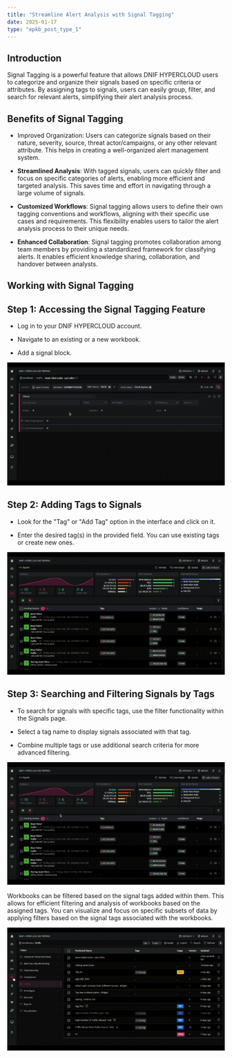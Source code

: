 ```yaml
---
title: "Streamline Alert Analysis with Signal Tagging"
date: 2025-01-17
type: "epkb_post_type_1"
---
```


## **Introduction**  
  

Signal Tagging is a powerful feature that allows DNIF HYPERCLOUD users to categorize and organize their signals based on specific criteria or attributes. By assigning tags to signals, users can easily group, filter, and search for relevant alerts, simplifying their alert analysis process.

## **Benefits of Signal Tagging**  
  

- Improved Organization: Users can categorize signals based on their nature, severity, source, threat actor/campaigns, or any other relevant attribute. This helps in creating a well-organized alert management system.

- **Streamlined Analysis**: With tagged signals, users can quickly filter and focus on specific categories of alerts, enabling more efficient and targeted analysis. This saves time and effort in navigating through a large volume of signals.

- **Customized Workflows**: Signal tagging allows users to define their own tagging conventions and workflows, aligning with their specific use cases and requirements. This flexibility enables users to tailor the alert analysis process to their unique needs.

- **Enhanced Collaboration**: Signal tagging promotes collaboration among team members by providing a standardized framework for classifying alerts. It enables efficient knowledge sharing, collaboration, and handover between analysts.

## **Working with Signal Tagging**  
  

## **Step 1: Accessing the Signal Tagging Feature**  
  

- Log in to your DNIF HYPERCLOUD account.

- Navigate to an existing or a new workbook.

- Add a signal block.

![Accessing the signal tagging feature](./gif/Streamline-Alert-Analysis-with-Signal-Tagging-1.webp)

## **Step 2: Adding Tags to Signals**  
  

- Look for the "Tag" or "Add Tag" option in the interface and click on it.

- Enter the desired tag(s) in the provided field. You can use existing tags or create new ones.

![Adding Tags to signals](./gif/Streamline-Alert-Analysis-with-Signal-Tagging-2.webp)

## **Step 3: Searching and Filtering Signals by Tags**  
  

- To search for signals with specific tags, use the filter functionality within the Signals page.

- Select a tag name to display signals associated with that tag.

- Combine multiple tags or use additional search criteria for more advanced filtering.

![searching and filtering signals](./gif/Streamline-Alert-Analysis-with-Signal-Tagging-3.webp)

Workbooks can be filtered based on the signal tags added within them. This allows for efficient filtering and analysis of workbooks based on the assigned tags. You can visualize and focus on specific subsets of data by applying filters based on the signal tags associated with the workbooks.

![searching and filtering signals](./gif/Streamline-Alert-Analysis-with-Signal-Tagging.webp)
